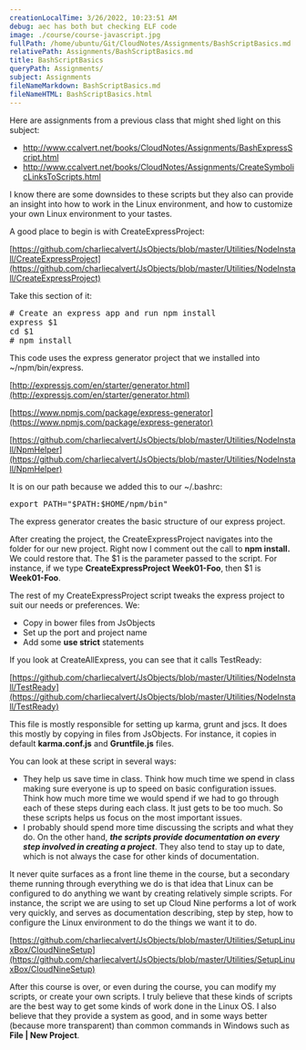 ```yaml
---
creationLocalTime: 3/26/2022, 10:23:51 AM
debug: aec has both but checking ELF code
image: ./course/course-javascript.jpg
fullPath: /home/ubuntu/Git/CloudNotes/Assignments/BashScriptBasics.md
relativePath: Assignments/BashScriptBasics.md
title: BashScriptBasics
queryPath: Assignments/
subject: Assignments
fileNameMarkdown: BashScriptBasics.md
fileNameHTML: BashScriptBasics.html
---
```



<!-- toc -->
<!-- tocstop -->

Here are assignments from a previous class that might shed light on this subject:

- <http://www.ccalvert.net/books/CloudNotes/Assignments/BashExpressScript.html>
- <http://www.ccalvert.net/books/CloudNotes/Assignments/CreateSymbolicLinksToScripts.html>

I know there are some downsides to these scripts but they also can provide an insight into how to work in the Linux environment, and how to customize your own Linux environment to your tastes.

A good place to begin is with CreateExpressProject:

[https://github.com/charliecalvert/JsObjects/blob/master/Utilities/NodeInstall/CreateExpressProject](https://github.com/charliecalvert/JsObjects/blob/master/Utilities/NodeInstall/CreateExpressProject)

Take this section of it:

<pre># Create an express app and run npm install  
express $1  
cd $1  
# npm install</pre>

This code uses the express generator project that we installed into ~/npm/bin/express.

[http://expressjs.com/en/starter/generator.html](http://expressjs.com/en/starter/generator.html)

[https://www.npmjs.com/package/express-generator](https://www.npmjs.com/package/express-generator)

[https://github.com/charliecalvert/JsObjects/blob/master/Utilities/NodeInstall/NpmHelper](https://github.com/charliecalvert/JsObjects/blob/master/Utilities/NodeInstall/NpmHelper)

It is on our path because we added this to our ~/.bashrc:

<pre>export PATH="$PATH:$HOME/npm/bin"</pre>

The express generator creates the basic structure of our express project.

After creating the project, the CreateExpressProject navigates into the folder for our new project. Right now I comment out the call to **npm install.** We could restore that. The $1 is the parameter passed to the script. For instance, if we type **CreateExpressProject Week01-Foo**, then $1 is **Week01-Foo**.

The rest of my CreateExpressProject script tweaks the express project to suit our needs or preferences. We:

*   Copy in bower files from JsObjects
*   Set up the port and project name
*   Add some **use strict** statements

If you look at CreateAllExpress, you can see that it calls TestReady:

[https://github.com/charliecalvert/JsObjects/blob/master/Utilities/NodeInstall/TestReady](https://github.com/charliecalvert/JsObjects/blob/master/Utilities/NodeInstall/TestReady)

This file is mostly responsible for setting up karma, grunt and jscs. It does this mostly by copying in files from JsObjects. For instance, it copies in default **karma.conf.js** and **Gruntfile.js** files.

You can look at these script in several ways:

*   They help us save time in class. Think how much time we spend in class making sure everyone is up to speed on basic configuration issues. Think how much more time we would spend if we had to go through each of these steps during each class. It just gets to be too much. So these scripts helps us focus on the most important issues.
*   I probably should spend more time discussing the scripts and what they do. On the other hand, _**the scripts provide documentation on every step involved in creating a project**_. They also tend to stay up to date, which is not always the case for other kinds of documentation.

It never quite surfaces as a front line theme in the course, but a secondary theme running through everything we do is that idea that Linux can be configured to do anything we want by creating relatively simple scripts. For instance, the script we are using to set up Cloud Nine performs a lot of work very quickly, and serves as documentation describing, step by step, how to configure the Linux environment to do the things we want it to do.

[https://github.com/charliecalvert/JsObjects/blob/master/Utilities/SetupLinuxBox/CloudNineSetup](https://github.com/charliecalvert/JsObjects/blob/master/Utilities/SetupLinuxBox/CloudNineSetup)

After this course is over, or even during the course, you can modify my scripts, or create your own scripts. I truly believe that these kinds of scripts are the best way to get some kinds of work done in the Linux OS. I also believe that they provide a system as good, and in some ways better (because more transparent) than common commands in Windows such as **File | New Project**.
